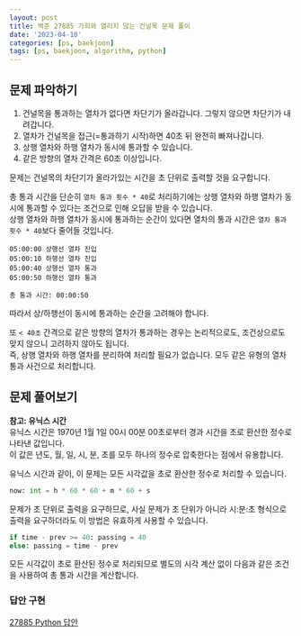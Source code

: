 ```yaml
---
layout: post
title: 백준 27885 가희와 열리지 않는 건널목 문제 풀이
date: '2023-04-10'
categories: [ps, baekjoon]
tags: [ps, baekjoon, algorithm, python]
---
```


## 문제 파악하기

1. 건널목을 통과하는 열차가 없다면 차단기가 올라갑니다. 그렇지 않으면 차단기가 내려갑니다.
2. 열차가 건널목을 접근(=통과하기 시작)하면 40초 뒤 완전히 빠져나갑니다.
3. 상행 열차와 하행 열차가 동시에 통과할 수 있습니다.
4. 같은 방향의 열차 간격은 60초 이상입니다.

문제는 건널목의 차단기가 올라가있는 시간을 초 단위로 출력할 것을 요구합니다.  

총 통과 시간을 단순히 `열차 통과 횟수 * 40`로 처리하기에는 상행 열차와 하행 열차가 동시에 통과할 수 있다는 조건으로 인해 오답을 받을 수 있습니다.  
상행 열차와 하행 열차가 동시에 통과하는 순간이 있다면 열차의 통과 시간은 `열차 통과 횟수 * 40`보다 줄어들 것입니다.  

```text
05:00:00 상행선 열차 진입
05:00:10 하행선 열차 진입
05:00:40 상행선 열차 통과
05:00:50 하행선 열차 통과

총 통과 시간: 00:00:50
```

따라서 상/하행선이 동시에 통과하는 순간을 고려해야 합니다.  

또 `< 40초` 간격으로 같은 방향의 열차가 통과하는 경우는 논리적으로도, 조건상으로도 맞지 않으니 고려하지 않아도 됩니다.  
즉, 상행 열차와 하행 열차를 분리하여 처리할 필요가 없습니다. 모두 같은 유형의 열차 통과 사건으로 처리합니다.  

## 문제 풀어보기

**참고: 유닉스 시간**  
유닉스 시간은 1970년 1월 1일 00시 00분 00초로부터 경과 시간을 초로 환산한 정수로 나타낸 값입니다.  
이 값은 년도, 월, 일, 시, 분, 초를 모두 하나의 정수로 압축한다는 점에서 유용합니다.  

유닉스 시간과 같이, 이 문제는 모든 시각값을 초로 환산한 정수로 처리할 수 있습니다.  

```py
now: int = h * 60 * 60 + m * 60 + s
```

문제가 초 단위로 출력을 요구하므로, 사실 문제가 초 단위가 아니라 시:분:초 형식으로 출력을 요구하더라도 이 방법은 유효하게 사용할 수 있습니다.

```py
if time - prev >= 40: passing = 40
else: passing = time - prev
```

모든 시각값이 초로 환산된 정수로 처리되므로 별도의 시각 계산 없이 다음과 같은 조건을 사용하여 총 통과 시간을 계산합니다.  


### 답안 구현

[27885 Python 답안](https://github.com/ShapeLayer/training/blob/main/tasks/online_judge/baekjoon/python/27885.py)
